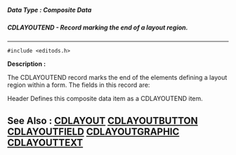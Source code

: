 ##### Data Type : Composite Data
##### CDLAYOUTEND - Record marking the end of a layout region.
---
```
#include <editods.h>
```
**Description :**

The CDLAYOUTEND record marks the end of the elements defining a layout region 
within a form.  The fields in this record are:

Header Defines this composite data item as a CDLAYOUTEND item.


**See Also :**
[CDLAYOUT](/domino-c-api-docs/reference/Data/CDLAYOUT)
[CDLAYOUTBUTTON](/domino-c-api-docs/reference/Data/CDLAYOUTBUTTON)
[CDLAYOUTFIELD](/domino-c-api-docs/reference/Data/CDLAYOUTFIELD)
[CDLAYOUTGRAPHIC](/domino-c-api-docs/reference/Data/CDLAYOUTGRAPHIC)
[CDLAYOUTTEXT](/domino-c-api-docs/reference/Data/CDLAYOUTTEXT)
---
